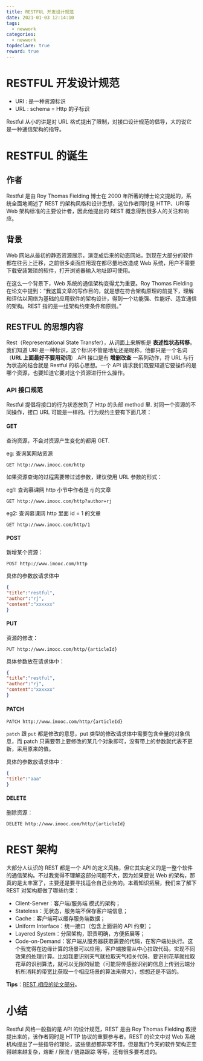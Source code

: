 ```yaml
---
title: RESTFUL 开发设计规范
date: 2021-01-03 12:14:10
tags:
  - newwork
categories:
  - newwork
topdeclare: true
reward: true
---
```

# RESTFUL 开发设计规范

- URI : 是一种资源标识
- URL :  schema = Http 的子标识

Restful 从小的讲是对 URL 格式提出了限制，对接口设计规范的倡导，大的说它是一种通信架构的指导。

# RESTFUL 的诞生

## 作者

Restful 是由 Roy Thomas Fielding 博士在 2000 年所著的博士论文提起的，系统全面地阐述了 REST 的架构风格和设计思想，这位作者同时是 HTTP、URI等 Web 架构标准的主要设计者，因此他提出的 REST 概念得到很多人的关注和响应。

## 背景

Web 网站从最初的静态资源展示，演变成后来的动态网站，到现在大部分的软件都在往云上迁移，之前很多桌面应用现在都尽量地改造成 Web 系统，用户不需要下载安装繁琐的软件，打开浏览器输入地址即可使用。

在这么一个背景下，Web 系统的通信架构变得尤为重要。Roy Thomas Fielding 在论文中提到：“我这篇文章的写作目的，就是想在符合架构原理的前提下，理解和评估以网络为基础的应用软件的架构设计，得到一个功能强、性能好、适宜通信的架构。REST 指的是一组架构约束条件和原则。”

## RESTFUL 的思想内容

Rest（Representational State Transfer），从词面上来解析是 **表述性状态转移**。我们知道 URI 是一种标识，这个标识不管是地址还是昵称，他都只是一个名词（**URL 上面最好不要用动词**）.API 接口是有 **增删改查** 一系列动作，将 URL 与行为状态的结合就是 Restful 的核心思想。一个 API 请求我们既要知道它要操作的是哪个资源，也要知道它要对这个资源进行什么操作。

### API 接口规范

Restful 提倡将接口的行为状态放到了 Http 的头部 method 里. 对同一个资源的不同操作，接口 URL 可能是一样的。行为规约主要有下面几项：

#### GET

查询资源，不会对资源产生变化的都用 GET.

eg: 查询某网站资源

```http
GET http://www.imooc.com/http
```

如果资源查询的过程需要带过滤参数，建议使用 URL 参数的形式：

eg1: 查询慕课网 http 小节中作者是 rj 的文章

```http
GET http://www.imooc.com/http?author=rj
```

eg2: 查询慕课网 http 里面 id = 1 的文章

```http
GET http://www.imooc.com/http/1
```



#### POST

新增某个资源：

```http
POST http://www.imooc.com/http
```

具体的参数放请求体中

```json
{
"title":"restful",
"author":"rj",
"content":"xxxxxx"
}
```



#### PUT

资源的修改：

```http
PUT http://www.imooc.com/http/{articleId}
```

具体参数放在请求体中：

```json
{
"title":"restful",
"author":"rj",
"content":"xxxxxx"
}
```



#### PATCH

```http
PATCH http://www.imooc.com/http/{articleId}
```

`patch` 跟 `put` 都是修改的意思，put 类型的修改请求体中需要包含全量的对象信息，而 patch 只需要带上要修改的某几个对象即可，没有带上的参数就代表不更新，采用原来的值。

具体的参数放请求体中：

```json
{
"title":"aaa"
}
```

#### DELETE

删除资源：

```http
DELETE http://www.imooc.com/http/{articleId}
```

# REST 架构

大部分人认识的 REST 都是一个 API 的定义风格，但它其实定义的是一整个软件的通信架构。不过我觉得不理解这部分问题不大，因为如果要说 Web 的架构，那真的是太丰富了，主要还是要寻找适合自己业务的。本着知识拓展，我们来了解下 REST 对架构都做了哪些约束：

- Client-Server：客户端/服务端 模式的架构；
- Stateless：无状态，服务端不保存客户端信息；
- Cache：客户端可以缓存服务端数据；
- Uniform Interface：统一接口（包含上面讲的 API 约束）；
- Layered System：分层架构，职责明确，方便拓展等；
- Code-on-Demand：客户端从服务器获取需要的代码，在客户端处执行。这个我觉得在边缘计算的场景可以应用，客户端按需从中心拉取代码，实现不同效果的处理计算。比如我要识别天气就拉取天气相关代码，要识别花草就拉取花草的识别算法，就可以无限的赋能（可能将传感器识别的信息上传到云端分析所消耗的带宽比获取一个相应场景的算法来得大），想想还是不错的。

**Tips**：[REST 相应的论文部分](https://www.ics.uci.edu/~fielding/pubs/dissertation/rest_arch_style.htm#fig_5_9)。

# 小结

Restful 风格一般指的是 API 的设计规范，REST 是由 Roy Thomas Fielding 教授提出来的，该作者同时是 HTTP 协议的重要参与者。REST 的论文中对 Web 系统机构提出了一些指导的理论，这些思想都非常不错，但是我们今天的软件架构正变得越来越复杂，熔断 / 限流 / 链路跟踪 等等，还有很多要考虑的。